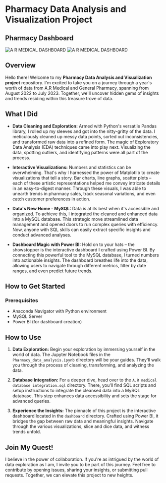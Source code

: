 # Pharmacy Data Analysis and Visualization Project

## Pharmacy Dashboard
![A R MEDICAL DASHBOARD](https://github.com/sriramm04/Projects/assets/129077845/dc604f59-fadb-400d-9687-61fcbcd6563f)
![A R MEDICAL DASHBOARD](https://github.com/sriramm04/Projects/assets/129077845/7d27864d-a8ad-4281-a07c-8b72c48eea23)




## Overview

Hello there! Welcome to my **Pharmacy Data Analysis and Visualization project** repository. I'm excited to take you on a journey through a year's worth of data from A.R Medical and General Pharmacy, spanning from August 2022 to July 2023. Together, we'll uncover hidden gems of insights and trends residing within this treasure trove of data.

## What I Did

- **Data Cleaning and Exploration:** Armed with Python's versatile Pandas library, I rolled up my sleeves and got into the nitty-gritty of the data. I meticulously cleaned up messy data points, sorted out inconsistencies, and transformed raw data into a refined form. The magic of Exploratory Data Analysis (EDA) techniques came into play next. Visualizing the data, spotting outliers, and identifying patterns were all part of the process.

- **Interactive Visualizations:** Numbers and statistics can be overwhelming. That's why I harnessed the power of Matplotlib to create visualizations that tell a story. Bar charts, line graphs, scatter plots – each of these artistic representations helped me convey intricate details in an easy-to-digest manner. Through these visuals, I was able to unearth trends in pharmacy sales, track seasonal variations, and even catch customer preferences in action.

- **Data's New Home - MySQL:** Data is at its best when it's accessible and organized. To achieve this, I integrated the cleaned and enhanced data into a MySQL database. This strategic move streamlined data management and opened doors to run complex queries with efficiency. Now, anyone with SQL skills can easily extract specific insights and conduct advanced analyses.

- **Dashboard Magic with Power BI:** Hold on to your hats – the showstopper is the interactive dashboard I crafted using Power BI. By connecting this powerful tool to the MySQL database, I turned numbers into actionable insights. The dashboard breathes life into the data, allowing users to navigate through different metrics, filter by date ranges, and even predict future trends.

## How to Get Started

### Prerequisites

- Anaconda Navigator with Python environment
- MySQL Server
- Power BI (for dashboard creation)


## How to Use

1. **Data Exploration:** Begin your exploration by immersing yourself in the world of data. The Jupyter Notebook files in the `Pharmacy_data_analysis.ipynb` directory will be your guides. They'll walk you through the process of cleaning, transforming, and analyzing the data.

2. **Database Integration:** For a deeper dive, head over to the `A.R medical database integration.sql` directory. There, you'll find SQL scripts and setup instructions to integrate the cleansed data into a MySQL database. This step enhances data accessibility and sets the stage for advanced queries.

3. **Experience the Insights:** The pinnacle of this project is the interactive dashboard located in the `dashboard` directory. Crafted using Power BI, it bridges the gap between raw data and meaningful insights. Navigate through the various visualizations, slice and dice data, and witness trends unfold.

## Join My Quest!

I believe in the power of collaboration. If you're as intrigued by the world of data exploration as I am, I invite you to be part of this journey. Feel free to contribute by opening issues, sharing your insights, or submitting pull requests. Together, we can elevate this project to new heights.
